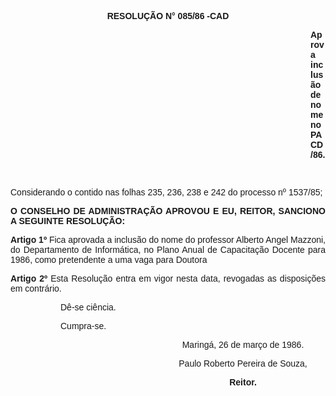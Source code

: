 <BODY>

<B><FONT FACE="Arial"><P ALIGN="CENTER">RESOLU&Ccedil;&Atilde;O N° 085/86 -CAD</P>
</B><DIR>
<DIR>
<DIR>
<DIR>
<DIR>
<DIR>
<DIR>
<DIR>
<DIR>
<DIR>
<DIR>
<DIR>

<B><P>Aprova inclus&atilde;o de nome no PACD/86.</P>
</B>
<P>&nbsp;</P></DIR>
</DIR>
</DIR>
</DIR>
</DIR>
</DIR>
</DIR>
</DIR>
</DIR>
</DIR>
</DIR>
</DIR>

<P>Considerando o contido nas folhas 235, 236, 238 e 242 do processo nº<B> </B>1537/85;</P>

<B><P ALIGN="JUSTIFY">O CONSELHO DE ADMINISTRA&Ccedil;&Atilde;O APROVOU E EU, REITOR, SANCIONO A SEGUINTE RESOLU&Ccedil;&Atilde;O:</P>
</B><P ALIGN="JUSTIFY"></P>
<B><P ALIGN="JUSTIFY">Artigo 1º</B>  Fica aprovada a inclus&atilde;o do nome do professor Alberto  Angel Mazzoni, do Departamento de Inform&aacute;tica, no Plano Anual de Capacita&ccedil;&atilde;o Docente para 1986, como pretendente a uma vaga para Doutora</P>
<B><P ALIGN="JUSTIFY">Artigo 2º</B>  Esta Resolu&ccedil;&atilde;o entra em vigor nesta data, revogadas as disposi&ccedil;&otilde;es em contr&aacute;rio.</P><DIR>
<DIR>

<P ALIGN="JUSTIFY">D&ecirc;-se ci&ecirc;ncia. </P>
<P ALIGN="JUSTIFY">Cumpra-se.</P>
<DIR>
<DIR>
<DIR>
<DIR>

<P ALIGN="CENTER">Maring&aacute;, 26 de mar&ccedil;o de 1986.</P>
<P ALIGN="CENTER"></P>
<P ALIGN="CENTER">Paulo Roberto Pereira de Souza,</P>
<B><P ALIGN="CENTER">Reitor.</P>
</B></DIR>
</DIR>
</DIR>
</DIR>
</DIR>
</DIR>
</FONT></BODY>
